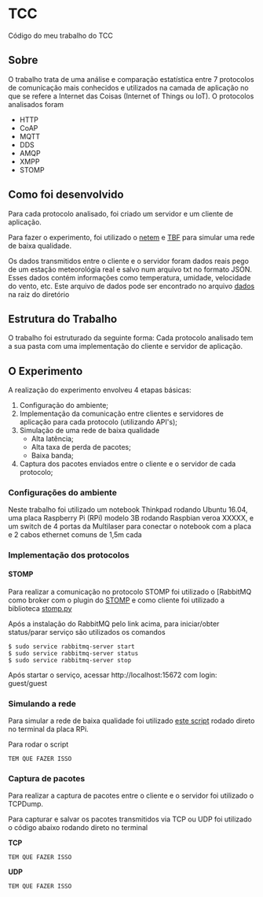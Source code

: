# TCC
Código do meu trabalho do TCC

## Sobre
O trabalho trata de uma análise e comparação estatística entre 7 protocolos de comunicação mais conhecidos e utilizados na camada de aplicação no que se refere a Internet das Coisas (Internet of Things ou IoT). O protocolos analisados foram
- HTTP
- CoAP
- MQTT
- DDS
- AMQP
- XMPP
- STOMP

## Como foi desenvolvido
Para cada protocolo analisado, foi criado um servidor e um cliente de aplicação.

Para fazer o experimento, foi utilizado o [netem](https://wiki.linuxfoundation.org/networking/netem) e [TBF](https://www.systutorials.com/docs/linux/man/8-tc-tbf/) para simular uma rede de baixa qualidade.

Os dados transmitidos entre o cliente e o servidor foram dados reais pego de um estação meteorológia real e salvo num arquivo txt no formato JSON. Esses dados contém informações como temperatura, umidade, velocidade do vento, etc. 
Este arquivo de dados pode ser encontrado no arquivo [dados](dados.txt) na raiz do diretório

## Estrutura do Trabalho
O trabalho foi estruturado da seguinte forma: Cada protocolo analisado tem a sua pasta com uma implementação do cliente e servidor de aplicação.

## O Experimento
A realização do experimento envolveu 4 etapas básicas:
1. Configuração do ambiente;
2. Implementação da comunicação entre clientes e servidores de aplicação para cada protocolo (utilizando API's);
3. Simulação de uma rede de baixa qualidade
   - Alta latência;
   - Alta taxa de perda de pacotes;
   - Baixa banda;
4. Captura dos pacotes enviados entre o cliente e o servidor de cada protocolo;


### Configurações do ambiente
Neste trabalho foi utilizado um notebook Thinkpad rodando Ubuntu 16.04, uma placa Raspberry Pi (RPi) modelo 3B rodando Raspbian veroa XXXXX, e um switch de 4 portas da Multilaser para conectar o notebook com a placa e 2 cabos ethernet comuns de 1,5m cada

### Implementação dos protocolos

#### STOMP
Para realizar a comunicação no protocolo STOMP foi utilizado o [RabbitMQ[](https://tecadmin.net/install-rabbitmq-server-on-ubuntu/) como broker com o plugin do [STOMP](http://www.rabbitmq.com/stomp.html) e como cliente foi utilizado a biblioteca [stomp.py](https://github.com/jasonrbriggs/stomp.py)

Após a instalação do RabbitMQ pelo link acima, para iniciar/obter status/parar serviço são utilizados os comandos
```
$ sudo service rabbitmq-server start
$ sudo service rabbitmq-server status
$ sudo service rabbitmq-server stop
```

Após startar o serviço, acessar http://localhost:15672 com login: guest/guest



### Simulando a rede
Para simular a rede de baixa qualidade foi utilizado [este script](network-emulation/tc-con) rodado direto no terminal da placa RPi.

Para rodar o script
```
TEM QUE FAZER ISSO
```

### Captura de pacotes
Para realizar a captura de pacotes entre o cliente e o servidor foi utilizado o TCPDump.

Para capturar e salvar os pacotes transmitidos via TCP ou UDP foi utilizado o código abaixo rodando direto no terminal

**TCP**
```
TEM QUE FAZER ISSO
```

**UDP**
```
TEM QUE FAZER ISSO
```
